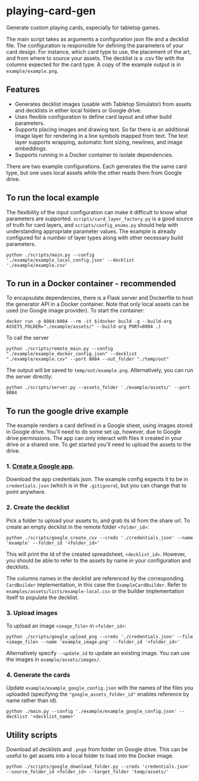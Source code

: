 # playing-card-gen
Generate custom playing cards, especially for tabletop games.

The main script takes as arguments a configuration json file and a decklist file. The configuration is responsible for defining the parameters of your card design. For instance, which card type to use, the placement of the art, and from where to source your assets. The decklist is a .csv file with the columns expected for the card type. A copy of the example output is in `example/example.png`.

## Features
- Generates decklist images (usable with Tabletop Simulator) from assets and decklists in either local folders or Google drive.
- Uses flexible configuration to define card layout and other build parameters.
- Supports placing images and drawing text. So far there is an additional image layer for rendering in a line symbols mapped from text. The text layer supports wrapping, automatic font sizing, newlines, and image embeddings.
- Supports running in a Docker container to isolate dependencies.

There are two example configurations. Each generates the the same card type, but one uses local assets while the other reads them from Google drive.

## To run the local example

The flexibility of the input configuration can make it difficult to know what parameters are supported. `scripts/card_layer_factory.py` is a good source of truth for card layers, and `scripts/config_enums.py` should help with understanding appropriate parameter values. The example is already configured for a number of layer types along with other necessary build parameters.
```
python ./scripts/main.py --config './example/example_local_config.json' --decklist './example/example.csv'
```

## To run in a Docker container - recommended
To encapsulate dependencies, there is a Flask server and Dockerfile to host the generator API in a Docker container. Note that only local assets can be used (no Google image provider).
To start the container:
```
docker run -p 8084:8084 --rm -it $(docker build -q --build-arg ASSETS_FOLDER="./example/assets/" --build-arg PORT=8084 .)
```
To call the server
```
python ./scripts/remote_main.py --config "./example/example_docker_config.json" --decklist "./example/example.csv" --port 8084 --out_folder "./temp/out"
```
The output will be saved to `temp/out/example.png`.
Alternatively, you can run the server directly:
```
python ./scripts/server.py --assets_folder './example/assets/' --port 8084
```

## To run the google drive example

The example renders a card defined in a Google sheet, using images stored in Google drive. You'll need to do some set up, however, due to Google drive permissions. The app can only interact with files it created in your drive or a shared one. To get started you'll need to upload the assets to the drive.

### 1. [Create a Google app](https://console.developers.google.com/).
Download the app credentials json. The example config expects it to be in `credentials.json` (which is in the `.gitignore`), but you can change that to point anywhere.

### 2. Create the decklist
Pick a folder to upload your assets to, and grab its id from the share url. To create an empty decklist in the remote folder `<folder_id>`:
```
python ./scripts/google_create_csv --creds './credentials.json' --name 'example' --folder_id '<folder_id>'
```
This will print the Id of the created spreadsheet, `<decklist_id>`. However, you should be able to refer to the assets by name in your configuration and decklists.

The columns names in the decklist are referenced by the corresponding `CardBuilder` implementation, in this case the `ExampleCardBuilder`. Refer to `examples/assets/lists/example-local.csv` or the builder implementation itself to populate the decklist.

### 3. Upload images
To upload an image `<image_file>` in `<folder_id>`:
```
python ./scripts/google_upload_png --creds './credentials.json' --file <image_file> --name 'example_image.png' --folder_id '<folder_id>'
```
Alternatively specify `--update_id` to update an existing image. You can use the images in `example/assets/images/`.

### 4. Generate the cards
Update `example/example_google_config.json` with the names of the files you uploaded (specifying the `"google_assets_folder_id"` enables reference by name rather than id).
```
python ./main.py --config './example/example_google_config.json' --decklist '<decklist_name>'
```

## Utility scripts
Download all decklists and `.png`s from folder on Google drive. This can be useful to get assets into a local folder to load into the Docker image.
```
python ./scripts/google_download_folder.py --creds 'credentials.json' --source_folder_id <folder_id> --target_folder 'temp/assets/'
```

